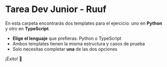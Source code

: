 # Tarea Dev Junior - Ruuf

En esta carpeta encontrarás dos templates para el ejercicio: uno en **Python** y otro en **TypeScript**. 

- **Elige el lenguaje** que prefieras: Python o TypeScript
- Ambos templates tienen la misma estructura y casos de prueba
- Solo necesitas completar **una** de las dos opciones

¡Éxito! 🚀
